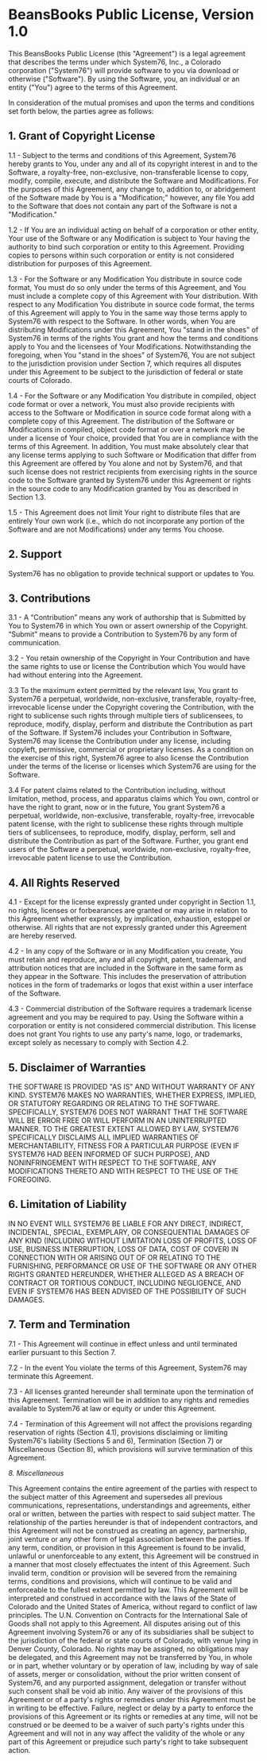 # BeansBooks Public License, Version 1.0

This BeansBooks Public License (this "Agreement") is a legal agreement that describes the terms under which System76, Inc., a Colorado corporation ("System76") will provide software to you via download or otherwise ("Software"). By using the Software, you, an individual or an entity ("You") agree to the terms of this Agreement.

In consideration of the mutual promises and upon the terms and conditions set forth below, the parties agree as follows:

## 1. Grant of Copyright License 

1.1 - Subject to the terms and conditions of this Agreement, System76 hereby grants to You, under any and all of its copyright interest in and to the Software, a royalty-free, non-exclusive, non-transferable license to copy, modify, compile, execute, and distribute the Software and Modifications. For the purposes of this Agreement, any change to, addition to, or abridgement of the Software made by You is a "Modification;" however, any file You add to the Software that does not contain any part of the Software is not a "Modification." 

1.2 - If You are an individual acting on behalf of a corporation or other entity, Your use of the Software or any Modification is subject to Your having the authority to bind such corporation or entity to this Agreement. Providing copies to persons within such corporation or entity is not considered distribution for purposes of this Agreement. 

1.3 - For the Software or any Modification You distribute in source code format, You must do so only under the terms of this Agreement, and You must include a complete copy of this Agreement with Your distribution. With respect to any Modification You distribute in source code format, the terms of this Agreement will apply to You in the same way those terms apply to System76 with respect to the Software. In other words, when You are distributing Modifications under this Agreement, You "stand in the shoes" of System76 in terms of the rights You grant and how the terms and conditions apply to You and the licensees of Your Modifications. Notwithstanding the foregoing, when You "stand in the shoes" of System76, You are not subject to the jurisdiction provision under Section 7, which requires all disputes under this Agreement to be subject to the jurisdiction of federal or state courts of Colorado. 

1.4 - For the Software or any Modification You distribute in compiled, object code format or over a network, You must also provide recipients with access to the Software or Modification in source code format along with a complete copy of this Agreement. The distribution of the Software or Modifications in compiled, object code format or over a network may be under a license of Your choice, provided that You are in compliance with the terms of this Agreement. In addition, You must make absolutely clear that any license terms applying to such Software or Modification that differ from this Agreement are offered by You alone and not by System76, and that such license does not restrict recipients from exercising rights in the source code to the Software granted by System76 under this Agreement or rights in the source code to any Modification granted by You as described in Section 1.3. 

1.5 - This Agreement does not limit Your right to distribute files that are entirely Your own work (i.e., which do not incorporate any portion of the Software and are not Modifications) under any terms You choose. 

## 2. Support 

System76 has no obligation to provide technical support or updates to You.

## 3. Contributions

3.1 - A “Contribution” means any work of authorship that is Submitted by You to System76 in which You own or assert ownership of the Copyright. “Submit” means to provide a Contribution to System76 by any form of communication.

3.2 - You retain ownership of the Copyright in Your Contribution and have the same rights to use or license the Contribution which You would have had without entering into the Agreement.

3.3 To the maximum extent permitted by the relevant law, You grant to System76 a perpetual, worldwide, non-exclusive, transferable, royalty-free, irrevocable license under the Copyright covering the Contribution, with the right to sublicense such rights through multiple tiers of sublicensees, to reproduce, modify, display, perform and distribute the Contribution as part of the Software. If System76 includes your Contribution in Software, System76 may license the Contribution under any license, including copyleft, permissive, commercial or proprietary licenses. As a condition on the exercise of this right, System76 agree to also license the Contribution under the terms of the license or licenses which System76 are using for the Software.

3.4 For patent claims related to the Contribution including, without limitation, method, process, and apparatus claims which You own, control or have the right to grant, now or in the future, You grant System76 a perpetual, worldwide, non-exclusive, transferable, royalty-free, irrevocable patent license, with the right to sublicense these rights through multiple tiers of sublicensees, to reproduce, modify, display, perform, sell and distribute the Contribution as part of the Software. Further, you grant end users of the Software a perpetual, worldwide, non-exclusive, royalty-free, irrevocable patent license to use the Contribution.

## 4. All Rights Reserved

4.1 - Except for the license expressly granted under copyright in Section 1.1, no rights, licenses or forbearances are granted or may arise in relation to this Agreement whether expressly, by implication, exhaustion, estoppel or otherwise. All rights that are not expressly granted under this Agreement are hereby reserved. 

4.2 - In any copy of the Software or in any Modification you create, You must retain and reproduce, any and all copyright, patent, trademark, and attribution notices that are included in the Software in the same form as they appear in the Software. This includes the preservation of attribution notices in the form of trademarks or logos that exist within a user interface of the Software.

4.3 - Commercial distribution of the Software requires a trademark license agreement and you may be required to pay. Using the Software within a corporation or entity is not considered commercial distribution. This license does not grant You rights to use any party's name, logo, or trademarks, except solely as necessary to comply with Section 4.2. 

## 5. Disclaimer of Warranties 

THE SOFTWARE IS PROVIDED "AS IS" AND WITHOUT WARRANTY OF ANY KIND. SYSTEM76 MAKES NO WARRANTIES, WHETHER EXPRESS, IMPLIED, OR STATUTORY REGARDING OR RELATING TO THE SOFTWARE. SPECIFICALLY, SYSTEM76 DOES NOT WARRANT THAT THE SOFTWARE WILL BE ERROR FREE OR WILL PERFORM IN AN UNINTERRUPTED MANNER. TO THE GREATEST EXTENT ALLOWED BY LAW, SYSTEM76 SPECIFICALLY DISCLAIMS ALL IMPLIED WARRANTIES OF MERCHANTABILITY, FITNESS FOR A PARTICULAR PURPOSE (EVEN IF SYSTEM76 HAD BEEN INFORMED OF SUCH PURPOSE), AND NONINFRINGEMENT WITH RESPECT TO THE SOFTWARE, ANY MODIFICATIONS THERETO AND WITH RESPECT TO THE USE OF THE FOREGOING. 

## 6. Limitation of Liability 

IN NO EVENT WILL SYSTEM76 BE LIABLE FOR ANY DIRECT, INDIRECT, INCIDENTAL, SPECIAL, EXEMPLARY, OR CONSEQUENTIAL DAMAGES OF ANY KIND (INCLUDING WITHOUT LIMITATION LOSS OF PROFITS, LOSS OF USE, BUSINESS INTERRUPTION, LOSS OF DATA, COST OF COVER) IN CONNECTION WITH OR ARISING OUT OF OR RELATING TO THE FURNISHING, PERFORMANCE OR USE OF THE SOFTWARE OR ANY OTHER RIGHTS GRANTED HEREUNDER, WHETHER ALLEGED AS A BREACH OF CONTRACT OR TORTIOUS CONDUCT, INCLUDING NEGLIGENCE, AND EVEN IF SYSTEM76 HAS BEEN ADVISED OF THE POSSIBILITY OF SUCH DAMAGES. 

## 7. Term and Termination 

7.1 - This Agreement will continue in effect unless and until terminated earlier pursuant to this Section 7. 

7.2 - In the event You violate the terms of this Agreement, System76 may terminate this Agreement. 

7.3 - All licenses granted hereunder shall terminate upon the termination of this Agreement. Termination will be in addition to any rights and remedies available to System76 at law or equity or under this Agreement. 

7.4 - Termination of this Agreement will not affect the provisions regarding reservation of rights (Section 4.1), provisions disclaiming or limiting System76's liability (Sections 5 and 6), Termination (Section 7) or Miscellaneous (Section 8), which provisions will survive termination of this Agreement. 

*8. Miscellaneous*

This Agreement contains the entire agreement of the parties with respect to the subject matter of this Agreement and supersedes all previous communications, representations, understandings and agreements, either oral or written, between the parties with respect to said subject matter. The relationship of the parties hereunder is that of independent contractors, and this Agreement will not be construed as creating an agency, partnership, joint venture or any other form of legal association between the parties. If any term, condition, or provision in this Agreement is found to be invalid, unlawful or unenforceable to any extent, this Agreement will be construed in a manner that most closely effectuates the intent of this Agreement. Such invalid term, condition or provision will be severed from the remaining terms, conditions and provisions, which will continue to be valid and enforceable to the fullest extent permitted by law. This Agreement will be interpreted and construed in accordance with the laws of the State of Colorado and the United States of America, without regard to conflict of law principles. The U.N. Convention on Contracts for the International Sale of Goods shall not apply to this Agreement. All disputes arising out of this Agreement involving System76 or any of its subsidiaries shall be subject to the jurisdiction of the federal or state courts of Colorado, with venue lying in Denver County, Colorado. No rights may be assigned, no obligations may be delegated, and this Agreement may not be transferred by You, in whole or in part, whether voluntary or by operation of law, including by way of sale of assets, merger or consolidation, without the prior written consent of System76, and any purported assignment, delegation or transfer without such consent shall be void ab initio. Any waiver of the provisions of this Agreement or of a party's rights or remedies under this Agreement must be in writing to be effective. Failure, neglect or delay by a party to enforce the provisions of this Agreement or its rights or remedies at any time, will not be construed or be deemed to be a waiver of such party's rights under this Agreement and will not in any way affect the validity of the whole or any part of this Agreement or prejudice such party's right to take subsequent action. 
